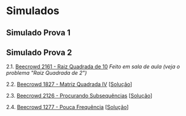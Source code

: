 # Simulados

## Simulado Prova 1

## Simulado Prova 2

2.1. [Beecrowd 2161 - Raiz Quadrada de 10](https://www.beecrowd.com.br/judge/pt/problems/view/1020) *Feito em sala de aula (veja o problema "Raiz Quadrada de 2")*

2.2. [Beecrowd 1827 - Matriz Quadrada IV](https://www.beecrowd.com.br/judge/pt/problems/view/1827) [[Solução](beecrowd_1827.py)]

2.3. [Beecrowd 2126 - Procurando Subsequências](https://www.beecrowd.com.br/judge/pt/problems/view/2126) [[Solução](beecrowd_2126.py)]

2.4. [Beecrowd 1277 - Pouca Frequência](https://www.beecrowd.com.br/judge/pt/problems/view/1277) [[Solução](beecrowd_1277.py)]


